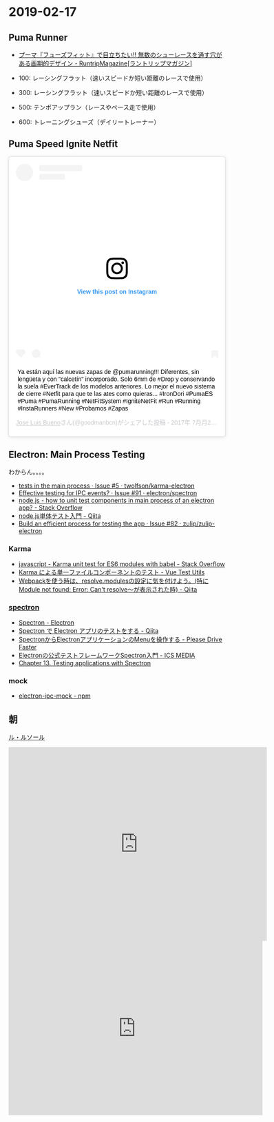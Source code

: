 # 2019-02-17

## Puma Runner

- [プーマ『フューズフィット』で目立ちたい!! 無数のシューレースを通す穴がある画期的デザイン - RuntripMagazine[ラントリップマガジン]](https://mg.runtrip.jp/archives/32640)

- 100: レーシングフラット（速いスピードか短い距離のレースで使用）
- 300: レーシングフラット（速いスピードか短い距離のレースで使用）
- 500: テンポアップラン（レースやペース走で使用）
- 600: トレーニングシューズ（デイリートレーナー）


## Puma Speed Ignite Netfit

<blockquote class="instagram-media" data-instgrm-captioned data-instgrm-permalink="https://www.instagram.com/p/BXGKRNYlaba/?utm_source=ig_embed&amp;utm_medium=loading" data-instgrm-version="12" style=" background:#FFF; border:0; border-radius:3px; box-shadow:0 0 1px 0 rgba(0,0,0,0.5),0 1px 10px 0 rgba(0,0,0,0.15); margin: 1px; max-width:540px; min-width:326px; padding:0; width:99.375%; width:-webkit-calc(100% - 2px); width:calc(100% - 2px);"><div style="padding:16px;"> <a href="https://www.instagram.com/p/BXGKRNYlaba/?utm_source=ig_embed&amp;utm_medium=loading" style=" background:#FFFFFF; line-height:0; padding:0 0; text-align:center; text-decoration:none; width:100%;" target="_blank"> <div style=" display: flex; flex-direction: row; align-items: center;"> <div style="background-color: #F4F4F4; border-radius: 50%; flex-grow: 0; height: 40px; margin-right: 14px; width: 40px;"></div> <div style="display: flex; flex-direction: column; flex-grow: 1; justify-content: center;"> <div style=" background-color: #F4F4F4; border-radius: 4px; flex-grow: 0; height: 14px; margin-bottom: 6px; width: 100px;"></div> <div style=" background-color: #F4F4F4; border-radius: 4px; flex-grow: 0; height: 14px; width: 60px;"></div></div></div><div style="padding: 19% 0;"></div><div style="display:block; height:50px; margin:0 auto 12px; width:50px;"><svg width="50px" height="50px" viewBox="0 0 60 60" version="1.1" xmlns="https://www.w3.org/2000/svg" xmlns:xlink="https://www.w3.org/1999/xlink"><g stroke="none" stroke-width="1" fill="none" fill-rule="evenodd"><g transform="translate(-511.000000, -20.000000)" fill="#000000"><g><path d="M556.869,30.41 C554.814,30.41 553.148,32.076 553.148,34.131 C553.148,36.186 554.814,37.852 556.869,37.852 C558.924,37.852 560.59,36.186 560.59,34.131 C560.59,32.076 558.924,30.41 556.869,30.41 M541,60.657 C535.114,60.657 530.342,55.887 530.342,50 C530.342,44.114 535.114,39.342 541,39.342 C546.887,39.342 551.658,44.114 551.658,50 C551.658,55.887 546.887,60.657 541,60.657 M541,33.886 C532.1,33.886 524.886,41.1 524.886,50 C524.886,58.899 532.1,66.113 541,66.113 C549.9,66.113 557.115,58.899 557.115,50 C557.115,41.1 549.9,33.886 541,33.886 M565.378,62.101 C565.244,65.022 564.756,66.606 564.346,67.663 C563.803,69.06 563.154,70.057 562.106,71.106 C561.058,72.155 560.06,72.803 558.662,73.347 C557.607,73.757 556.021,74.244 553.102,74.378 C549.944,74.521 548.997,74.552 541,74.552 C533.003,74.552 532.056,74.521 528.898,74.378 C525.979,74.244 524.393,73.757 523.338,73.347 C521.94,72.803 520.942,72.155 519.894,71.106 C518.846,70.057 518.197,69.06 517.654,67.663 C517.244,66.606 516.755,65.022 516.623,62.101 C516.479,58.943 516.448,57.996 516.448,50 C516.448,42.003 516.479,41.056 516.623,37.899 C516.755,34.978 517.244,33.391 517.654,32.338 C518.197,30.938 518.846,29.942 519.894,28.894 C520.942,27.846 521.94,27.196 523.338,26.654 C524.393,26.244 525.979,25.756 528.898,25.623 C532.057,25.479 533.004,25.448 541,25.448 C548.997,25.448 549.943,25.479 553.102,25.623 C556.021,25.756 557.607,26.244 558.662,26.654 C560.06,27.196 561.058,27.846 562.106,28.894 C563.154,29.942 563.803,30.938 564.346,32.338 C564.756,33.391 565.244,34.978 565.378,37.899 C565.522,41.056 565.552,42.003 565.552,50 C565.552,57.996 565.522,58.943 565.378,62.101 M570.82,37.631 C570.674,34.438 570.167,32.258 569.425,30.349 C568.659,28.377 567.633,26.702 565.965,25.035 C564.297,23.368 562.623,22.342 560.652,21.575 C558.743,20.834 556.562,20.326 553.369,20.18 C550.169,20.033 549.148,20 541,20 C532.853,20 531.831,20.033 528.631,20.18 C525.438,20.326 523.257,20.834 521.349,21.575 C519.376,22.342 517.703,23.368 516.035,25.035 C514.368,26.702 513.342,28.377 512.574,30.349 C511.834,32.258 511.326,34.438 511.181,37.631 C511.035,40.831 511,41.851 511,50 C511,58.147 511.035,59.17 511.181,62.369 C511.326,65.562 511.834,67.743 512.574,69.651 C513.342,71.625 514.368,73.296 516.035,74.965 C517.703,76.634 519.376,77.658 521.349,78.425 C523.257,79.167 525.438,79.673 528.631,79.82 C531.831,79.965 532.853,80.001 541,80.001 C549.148,80.001 550.169,79.965 553.369,79.82 C556.562,79.673 558.743,79.167 560.652,78.425 C562.623,77.658 564.297,76.634 565.965,74.965 C567.633,73.296 568.659,71.625 569.425,69.651 C570.167,67.743 570.674,65.562 570.82,62.369 C570.966,59.17 571,58.147 571,50 C571,41.851 570.966,40.831 570.82,37.631"></path></g></g></g></svg></div><div style="padding-top: 8px;"> <div style=" color:#3897f0; font-family:Arial,sans-serif; font-size:14px; font-style:normal; font-weight:550; line-height:18px;"> View this post on Instagram</div></div><div style="padding: 12.5% 0;"></div> <div style="display: flex; flex-direction: row; margin-bottom: 14px; align-items: center;"><div> <div style="background-color: #F4F4F4; border-radius: 50%; height: 12.5px; width: 12.5px; transform: translateX(0px) translateY(7px);"></div> <div style="background-color: #F4F4F4; height: 12.5px; transform: rotate(-45deg) translateX(3px) translateY(1px); width: 12.5px; flex-grow: 0; margin-right: 14px; margin-left: 2px;"></div> <div style="background-color: #F4F4F4; border-radius: 50%; height: 12.5px; width: 12.5px; transform: translateX(9px) translateY(-18px);"></div></div><div style="margin-left: 8px;"> <div style=" background-color: #F4F4F4; border-radius: 50%; flex-grow: 0; height: 20px; width: 20px;"></div> <div style=" width: 0; height: 0; border-top: 2px solid transparent; border-left: 6px solid #f4f4f4; border-bottom: 2px solid transparent; transform: translateX(16px) translateY(-4px) rotate(30deg)"></div></div><div style="margin-left: auto;"> <div style=" width: 0px; border-top: 8px solid #F4F4F4; border-right: 8px solid transparent; transform: translateY(16px);"></div> <div style=" background-color: #F4F4F4; flex-grow: 0; height: 12px; width: 16px; transform: translateY(-4px);"></div> <div style=" width: 0; height: 0; border-top: 8px solid #F4F4F4; border-left: 8px solid transparent; transform: translateY(-4px) translateX(8px);"></div></div></div></a> <p style=" margin:8px 0 0 0; padding:0 4px;"> <a href="https://www.instagram.com/p/BXGKRNYlaba/?utm_source=ig_embed&amp;utm_medium=loading" style=" color:#000; font-family:Arial,sans-serif; font-size:14px; font-style:normal; font-weight:normal; line-height:17px; text-decoration:none; word-wrap:break-word;" target="_blank">Ya están aquí las nuevas zapas de @pumarunning!!! Diferentes, sin lengüeta y con &#34;calcetín&#34; incorporado. Solo 6mm de #Drop y conservando la suela #EverTrack de los modelos anteriores. Lo mejor el nuevo sistema de cierre #Netfit para que te las ates como quieras... #IronDori #PumaES #Puma #PumaRunning #NetFitSystem #IgniteNetFit #Run #Running #InstaRunners #New #Probamos #Zapas</a></p> <p style=" color:#c9c8cd; font-family:Arial,sans-serif; font-size:14px; line-height:17px; margin-bottom:0; margin-top:8px; overflow:hidden; padding:8px 0 7px; text-align:center; text-overflow:ellipsis; white-space:nowrap;"><a href="https://www.instagram.com/goodmanbcn/?utm_source=ig_embed&amp;utm_medium=loading" style=" color:#c9c8cd; font-family:Arial,sans-serif; font-size:14px; font-style:normal; font-weight:normal; line-height:17px;" target="_blank"> Jose Luis Bueno</a>さん(@goodmanbcn)がシェアした投稿 - <time style=" font-family:Arial,sans-serif; font-size:14px; line-height:17px;" datetime="2017-07-28T16:03:29+00:00">2017年 7月月28日午前9時03分PDT</time></p></div></blockquote> <script async src="//www.instagram.com/embed.js"></script>

## Electron: Main Process Testing

わからん。。。。

- [tests in the main process · Issue #5 · twolfson/karma-electron](https://github.com/twolfson/karma-electron/issues/5)
- [Effective testing for IPC events? · Issue #91 · electron/spectron](https://github.com/electron/spectron/issues/91)
- [node.js - how to unit test components in main process of an electron app? - Stack Overflow](https://stackoverflow.com/questions/36351229/how-to-unit-test-components-in-main-process-of-an-electron-app)
- [node.js単体テスト入門 - Qiita](https://qiita.com/oret/items/8c9a216865b088c15d68)
- [Build an efficient process for testing the app · Issue #82 · zulip/zulip-electron](https://github.com/zulip/zulip-electron/issues/82)


### Karma

- [javascript - Karma unit test for ES6 modules with babel - Stack Overflow](https://stackoverflow.com/questions/41934173/karma-unit-test-for-es6-modules-with-babel)
- [Karma による単一ファイルコンポーネントのテスト - Vue Test Utils](https://vue-test-utils.vuejs.org/ja/guides/testing-single-file-components-with-karma.html)
- [Webpackを使う時は、resolve.modulesの設定に気を付けよう。(特にModule not found: Error: Can't resolve～が表示された時) - Qiita](https://qiita.com/toris-birds/items/c0874a66865f7e3a09ee)

### [spectron](https://github.com/electron/spectron)

- [Spectron - Electron](https://electronjs.org/spectron)
- [Spectron で Electron アプリのテストをする - Qiita](https://qiita.com/yuya-oc/items/9e6d8f347c924b10edfc)
- [SpectronからElectronアプリケーションのMenuを操作する - Please Drive Faster](https://joe-re.hatenablog.com/entry/2016/12/12/091054)
- [Electronの公式テストフレームワークSpectron入門 - ICS MEDIA](https://ics.media/entry/13082)
- [Chapter 13. Testing applications with Spectron](https://livebook.manning.com/#!/book/electron-in-action/chapter-13/)

### mock

- [electron-ipc-mock - npm](https://www.npmjs.com/package/electron-ipc-mock)

## 朝

[ル・ルソール ](https://www.facebook.com/pages/category/Bakery/%E3%83%AB%E3%83%AB%E3%82%BD%E3%83%BC%E3%83%AB-228251783964640/)

<iframe src="https://www.google.com/maps/embed?pb=!4v1550369451717!6m8!1m7!1sMPExmRkZlJrMOvyYsOqHEg!2m2!1d35.65950143703945!2d139.6814060687297!3f54.33403!4f0!5f0.7820865974627469" width="600" height="450" frameborder="0" style="border:0" allowfullscreen></iframe>

<iframe height='405' width='590' frameborder='0' allowtransparency='true' scrolling='no' src='https://www.strava.com/activities/2154265080/embed/87607cc6558688e8fd79a74ec3a9f116aaa4e05b'></iframe>
